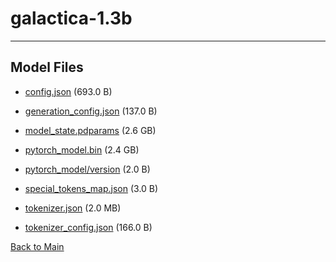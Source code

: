 
# galactica-1.3b
---



## Model Files

- [config.json](https://paddlenlp.bj.bcebos.com/models/community/facebook/galactica-1.3b/config.json) (693.0 B)

- [generation_config.json](https://paddlenlp.bj.bcebos.com/models/community/facebook/galactica-1.3b/generation_config.json) (137.0 B)

- [model_state.pdparams](https://paddlenlp.bj.bcebos.com/models/community/facebook/galactica-1.3b/model_state.pdparams) (2.6 GB)

- [pytorch_model.bin](https://paddlenlp.bj.bcebos.com/models/community/facebook/galactica-1.3b/pytorch_model.bin) (2.4 GB)

- [pytorch_model/version](https://paddlenlp.bj.bcebos.com/models/community/facebook/galactica-1.3b/pytorch_model/version) (2.0 B)

- [special_tokens_map.json](https://paddlenlp.bj.bcebos.com/models/community/facebook/galactica-1.3b/special_tokens_map.json) (3.0 B)

- [tokenizer.json](https://paddlenlp.bj.bcebos.com/models/community/facebook/galactica-1.3b/tokenizer.json) (2.0 MB)

- [tokenizer_config.json](https://paddlenlp.bj.bcebos.com/models/community/facebook/galactica-1.3b/tokenizer_config.json) (166.0 B)


[Back to Main](../../)